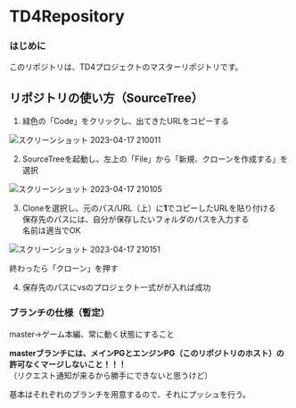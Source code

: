 # TD4Repository

### はじめに

このリポジトリは、TD4プロジェクトのマスターリポジトリです。 

## リポジトリの使い方（SourceTree）

1.  緑色の「Code」をクリックし、出てきたURLをコピーする

![スクリーンショット 2023-04-17 210011](https://user-images.githubusercontent.com/74523584/232480173-18861c45-580c-426d-9422-29ec173bf282.png)


2.  SourceTreeを起動し、左上の「File」から「新規、クローンを作成する」を選択

![スクリーンショット 2023-04-17 210105](https://user-images.githubusercontent.com/74523584/232480178-2b351b0b-6baf-4a2c-8a85-4277546de66a.png)

3.  Cloneを選択し、元のパス/URL（上）に**1**でコピーしたURLを貼り付ける  
保存先のパスには、自分が保存したいフォルダのパスを入力する  
名前は適当でOK  

![スクリーンショット 2023-04-17 210151](https://user-images.githubusercontent.com/74523584/232480184-265bb996-92fe-4439-9136-ea9371faa444.png)

終わったら「クローン」を押す

4.  保存先のパスにvsのプロジェクト一式がが入れば成功


### ブランチの仕様（暫定）

master->ゲーム本編、常に動く状態にすること

**masterブランチには、メインPGとエンジンPG（このリポジトリのホスト）の許可なくマージしないこと！！！**  
（リクエスト通知が来るから勝手にできないと思うけど）  

基本はそれぞれのブランチを用意するので、それにプッシュを行う。  

